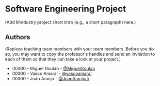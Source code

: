 # Software Engineering Project

(Add Mindustry project short intro (e.g., a short paragraph) here.)

## Authors
(Replace teaching team members with your team members. Before you do so, you may want to copy the professor's handles and send an invitation to each of them so that they can take a look at your project.)
- 00000 - Miguel Goulão - [@MiguelGoulao](https://github.com/MiguelGoulao)
- 00000 - Vasco Amaral - [@vascoamaral](https://github.com/vascoamaral)
- 00000 - João Araújo - [@JoaoAraujoJr](https://github.com/JoaoAraujoJr)
